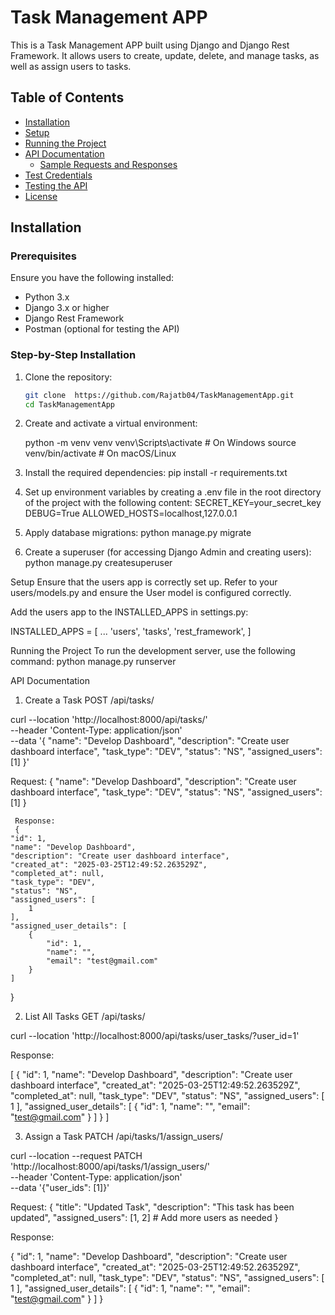 # Task Management APP

This is a Task Management APP built using Django and Django Rest Framework. It allows users to create, update, delete, and manage tasks, as well as assign users to tasks.

## Table of Contents

- [Installation](#installation)
- [Setup](#setup)
- [Running the Project](#running-the-project)
- [API Documentation](#api-documentation)
  - [Sample Requests and Responses](#sample-requests-and-responses)
- [Test Credentials](#test-credentials)
- [Testing the API](#testing-the-api)
- [License](#license)

## Installation

### Prerequisites

Ensure you have the following installed:

- Python 3.x
- Django 3.x or higher
- Django Rest Framework
- Postman (optional for testing the API)

### Step-by-Step Installation

1. Clone the repository:

   ```bash
   git clone  https://github.com/Rajatb04/TaskManagementApp.git
   cd TaskManagementApp

2. Create and activate a virtual environment:

   python -m venv venv
   venv\Scripts\activate  # On Windows
   source venv/bin/activate  # On macOS/Linux


3. Install the required dependencies:
    pip install -r requirements.txt


4. Set up environment variables by creating a .env file in the root directory of the project with the following content:
   SECRET_KEY=your_secret_key
DEBUG=True
ALLOWED_HOSTS=localhost,127.0.0.1


5. Apply database migrations:
    python manage.py migrate



6. Create a superuser (for accessing Django Admin and creating users):
python manage.py createsuperuser

Setup
Ensure that the users app is correctly set up. Refer to your users/models.py and ensure the User model is configured correctly.

Add the users app to the INSTALLED_APPS in settings.py:

INSTALLED_APPS = [
    ...
    'users',
    'tasks',
    'rest_framework',
]

Running the Project
To run the development server, use the following command:
python manage.py runserver





API Documentation
1. Create a Task
POST /api/tasks/

 curl --location 'http://localhost:8000/api/tasks/' \
--header 'Content-Type: application/json' \
--data '{
         "name": "Develop Dashboard",
         "description": "Create user dashboard interface",
         "task_type": "DEV",
         "status": "NS",
         "assigned_users": [1]
     }'
     
Request:
{
         "name": "Develop Dashboard",
         "description": "Create user dashboard interface",
         "task_type": "DEV",
         "status": "NS",
         "assigned_users": [1]
     }

     Response:
     {
    "id": 1,
    "name": "Develop Dashboard",
    "description": "Create user dashboard interface",
    "created_at": "2025-03-25T12:49:52.263529Z",
    "completed_at": null,
    "task_type": "DEV",
    "status": "NS",
    "assigned_users": [
        1
    ],
    "assigned_user_details": [
        {
            "id": 1,
            "name": "",
            "email": "test@gmail.com"
        }
    ]
}


2. List All Tasks
GET /api/tasks/

curl --location 'http://localhost:8000/api/tasks/user_tasks/?user_id=1'

Response:

[
    {
        "id": 1,
        "name": "Develop Dashboard",
        "description": "Create user dashboard interface",
        "created_at": "2025-03-25T12:49:52.263529Z",
        "completed_at": null,
        "task_type": "DEV",
        "status": "NS",
        "assigned_users": [
            1
        ],
        "assigned_user_details": [
            {
                "id": 1,
                "name": "",
                "email": "test@gmail.com"
            }
        ]
    }
]


3. Assign a Task
PATCH /api/tasks/1/assign_users/

curl --location --request PATCH 'http://localhost:8000/api/tasks/1/assign_users/' \
--header 'Content-Type: application/json' \
--data '{"user_ids": [1]}'

Request:
{
  "title": "Updated Task",
  "description": "This task has been updated",
  "assigned_users": [1, 2]  # Add more users as needed
}

Response:

{
    "id": 1,
    "name": "Develop Dashboard",
    "description": "Create user dashboard interface",
    "created_at": "2025-03-25T12:49:52.263529Z",
    "completed_at": null,
    "task_type": "DEV",
    "status": "NS",
    "assigned_users": [
        1
    ],
    "assigned_user_details": [
        {
            "id": 1,
            "name": "",
            "email": "test@gmail.com"
        }
    ]
}
     

